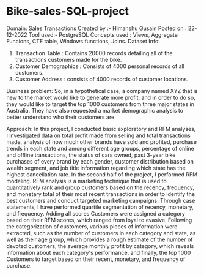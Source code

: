 # Bike-sales-SQL-project
Domain: Sales Transactions
Created by :- Himanshu Gusain
Posted on : 22-12-2022
Tool used:- PostgreSQL
Concepts used : Views, Aggregate Funcions, CTE table, Windows functions, Joins.
Dataset Info: 
1) Transaction Table : Contains 20000 records detailing all of the transactions customers made for the bike.
2) Customer Demographics : Consists of 4000 personal records of all customers.
3) Customer Address : consists of 4000 records of customer locations.

Business problem: So, in a hypothetical case, a company named XYZ that is new to the market would like to generate more profit, and in order to do so, they would like to target the top 1000 customers from three major states in Australia.
They have also requested a market demographic analysis to better understand who their customers are.

Approach: In this project, I conducted basic exploratory and RFM analyses,  
I investigated data on total profit made from selling and total transactions made, analysis of how much other brands have sold and profited, purchase trends in each state and among different age groups, percentage of online and offline transactions, the status of cars owned, past 3-year bike purchases of every brand by each gender, customer distribution based on wealth segment, and job title information regarding which state has the highest cancellation rate.
In the second half of the project, I performed RFM modeling. 
RFM analysis is a marketing technique that is used to quantitatively rank and group customers based on the recency, frequency, and monetary total of their most recent transactions in order to identify the best customers and conduct targeted marketing campaigns.
Through case statements, I have performed quartile segmentation of recency, monetary, and frequency. Adding all scores Customers were assigned a category based on their RFM scores, which ranged from loyal to evasive.
Following the categorization of customers, various pieces of information were extracted, such as the number of customers in each category and state, as well as their age group, which provides a rough estimate of the number of devoted customers, the average monthly profit by category, which reveals information about each category's performance, and finally, the top 1000 Customers to target based on their recent, monetary, and frequency of purchase.
